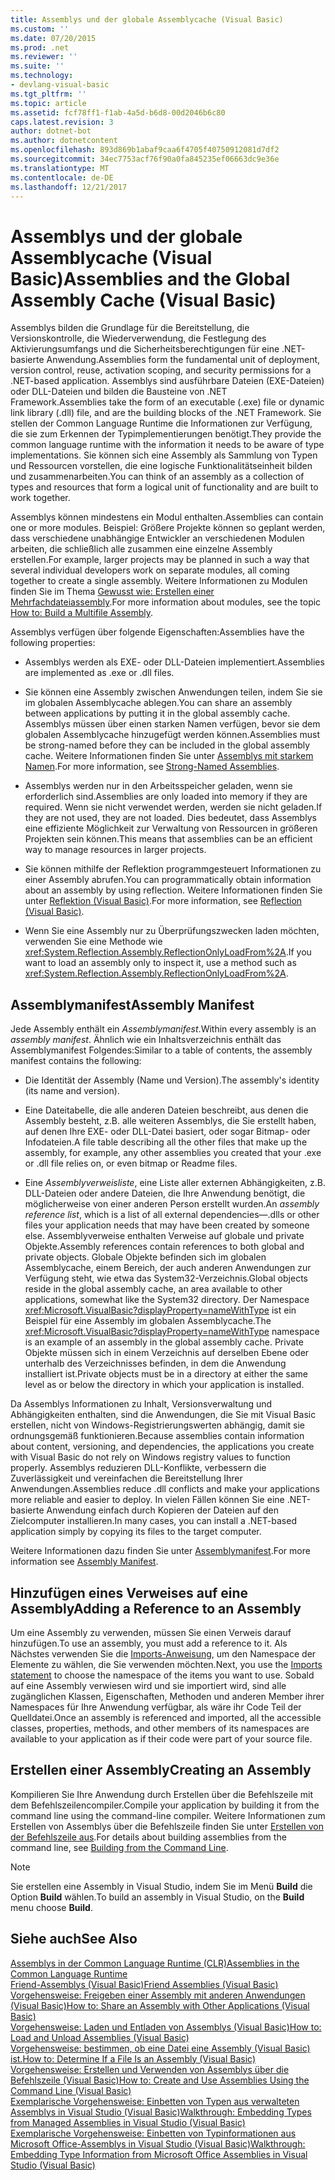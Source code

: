 ```yaml
---
title: Assemblys und der globale Assemblycache (Visual Basic)
ms.custom: ''
ms.date: 07/20/2015
ms.prod: .net
ms.reviewer: ''
ms.suite: ''
ms.technology:
- devlang-visual-basic
ms.tgt_pltfrm: ''
ms.topic: article
ms.assetid: fcf78ff1-f1ab-4a5d-b6d8-00d2046b6c80
caps.latest.revision: 3
author: dotnet-bot
ms.author: dotnetcontent
ms.openlocfilehash: 893d869b1abaf9caa6f4705f40750912081d7df2
ms.sourcegitcommit: 34ec7753acf76f90a0fa845235ef06663dc9e36e
ms.translationtype: MT
ms.contentlocale: de-DE
ms.lasthandoff: 12/21/2017
---
```

# <a name="assemblies-and-the-global-assembly-cache-visual-basic"></a><span data-ttu-id="1c6dd-102">Assemblys und der globale Assemblycache (Visual Basic)</span><span class="sxs-lookup"><span data-stu-id="1c6dd-102">Assemblies and the Global Assembly Cache (Visual Basic)</span></span>
<span data-ttu-id="1c6dd-103">Assemblys bilden die Grundlage für die Bereitstellung, die Versionskontrolle, die Wiederverwendung, die Festlegung des Aktivierungsumfangs und die Sicherheitsberechtigungen für eine .NET-basierte Anwendung.</span><span class="sxs-lookup"><span data-stu-id="1c6dd-103">Assemblies form the fundamental unit of deployment, version control, reuse, activation scoping, and security permissions for a .NET-based application.</span></span> <span data-ttu-id="1c6dd-104">Assemblys sind ausführbare Dateien (EXE-Dateien) oder DLL-Dateien und bilden die Bausteine von .NET Framework.</span><span class="sxs-lookup"><span data-stu-id="1c6dd-104">Assemblies take the form of an executable (.exe) file or dynamic link library (.dll) file, and are the building blocks of the .NET Framework.</span></span> <span data-ttu-id="1c6dd-105">Sie stellen der Common Language Runtime die Informationen zur Verfügung, die sie zum Erkennen der Typimplementierungen benötigt.</span><span class="sxs-lookup"><span data-stu-id="1c6dd-105">They provide the common language runtime with the information it needs to be aware of type implementations.</span></span> <span data-ttu-id="1c6dd-106">Sie können sich eine Assembly als Sammlung von Typen und Ressourcen vorstellen, die eine logische Funktionalitätseinheit bilden und zusammenarbeiten.</span><span class="sxs-lookup"><span data-stu-id="1c6dd-106">You can think of an assembly as a collection of types and resources that form a logical unit of functionality and are built to work together.</span></span>  
  
 <span data-ttu-id="1c6dd-107">Assemblys können mindestens ein Modul enthalten.</span><span class="sxs-lookup"><span data-stu-id="1c6dd-107">Assemblies can contain one or more modules.</span></span> <span data-ttu-id="1c6dd-108">Beispiel: Größere Projekte können so geplant werden, dass verschiedene unabhängige Entwickler an verschiedenen Modulen arbeiten, die schließlich alle zusammen eine einzelne Assembly erstellen.</span><span class="sxs-lookup"><span data-stu-id="1c6dd-108">For example, larger projects may be planned in such a way that several individual developers work on separate modules, all coming together to create a single assembly.</span></span> <span data-ttu-id="1c6dd-109">Weitere Informationen zu Modulen finden Sie im Thema [Gewusst wie: Erstellen einer Mehrfachdateiassembly](../../../../framework/app-domains/how-to-build-a-multifile-assembly.md).</span><span class="sxs-lookup"><span data-stu-id="1c6dd-109">For more information about modules, see the topic [How to: Build a Multifile Assembly](../../../../framework/app-domains/how-to-build-a-multifile-assembly.md).</span></span>  
  
 <span data-ttu-id="1c6dd-110">Assemblys verfügen über folgende Eigenschaften:</span><span class="sxs-lookup"><span data-stu-id="1c6dd-110">Assemblies have the following properties:</span></span>  
  
-   <span data-ttu-id="1c6dd-111">Assemblys werden als EXE- oder DLL-Dateien implementiert.</span><span class="sxs-lookup"><span data-stu-id="1c6dd-111">Assemblies are implemented as .exe or .dll files.</span></span>  
  
-   <span data-ttu-id="1c6dd-112">Sie können eine Assembly zwischen Anwendungen teilen, indem Sie sie im globalen Assemblycache ablegen.</span><span class="sxs-lookup"><span data-stu-id="1c6dd-112">You can share an assembly between applications by putting it in the global assembly cache.</span></span> <span data-ttu-id="1c6dd-113">Assemblys müssen über einen starken Namen verfügen, bevor sie dem globalen Assemblycache hinzugefügt werden können.</span><span class="sxs-lookup"><span data-stu-id="1c6dd-113">Assemblies must be strong-named before they can be included in the global assembly cache.</span></span> <span data-ttu-id="1c6dd-114">Weitere Informationen finden Sie unter [Assemblys mit starkem Namen](../../../../framework/app-domains/strong-named-assemblies.md).</span><span class="sxs-lookup"><span data-stu-id="1c6dd-114">For more information, see [Strong-Named Assemblies](../../../../framework/app-domains/strong-named-assemblies.md).</span></span>  
  
-   <span data-ttu-id="1c6dd-115">Assemblys werden nur in den Arbeitsspeicher geladen, wenn sie erforderlich sind.</span><span class="sxs-lookup"><span data-stu-id="1c6dd-115">Assemblies are only loaded into memory if they are required.</span></span> <span data-ttu-id="1c6dd-116">Wenn sie nicht verwendet werden, werden sie nicht geladen.</span><span class="sxs-lookup"><span data-stu-id="1c6dd-116">If they are not used, they are not loaded.</span></span> <span data-ttu-id="1c6dd-117">Dies bedeutet, dass Assemblys eine effiziente Möglichkeit zur Verwaltung von Ressourcen in größeren Projekten sein können.</span><span class="sxs-lookup"><span data-stu-id="1c6dd-117">This means that assemblies can be an efficient way to manage resources in larger projects.</span></span>  
  
-   <span data-ttu-id="1c6dd-118">Sie können mithilfe der Reflektion programmgesteuert Informationen zu einer Assembly abrufen.</span><span class="sxs-lookup"><span data-stu-id="1c6dd-118">You can programmatically obtain information about an assembly by using reflection.</span></span> <span data-ttu-id="1c6dd-119">Weitere Informationen finden Sie unter [Reflektion (Visual Basic)](../../../../visual-basic/programming-guide/concepts/reflection.md).</span><span class="sxs-lookup"><span data-stu-id="1c6dd-119">For more information, see [Reflection (Visual Basic)](../../../../visual-basic/programming-guide/concepts/reflection.md).</span></span>  
  
-   <span data-ttu-id="1c6dd-120">Wenn Sie eine Assembly nur zu Überprüfungszwecken laden möchten, verwenden Sie eine Methode wie <xref:System.Reflection.Assembly.ReflectionOnlyLoadFrom%2A>.</span><span class="sxs-lookup"><span data-stu-id="1c6dd-120">If you want to load an assembly only to inspect it, use a method such as <xref:System.Reflection.Assembly.ReflectionOnlyLoadFrom%2A>.</span></span>  
  
## <a name="assembly-manifest"></a><span data-ttu-id="1c6dd-121">Assemblymanifest</span><span class="sxs-lookup"><span data-stu-id="1c6dd-121">Assembly Manifest</span></span>  
 <span data-ttu-id="1c6dd-122">Jede Assembly enthält ein *Assemblymanifest*.</span><span class="sxs-lookup"><span data-stu-id="1c6dd-122">Within every assembly is an *assembly manifest*.</span></span> <span data-ttu-id="1c6dd-123">Ähnlich wie ein Inhaltsverzeichnis enthält das Assemblymanifest Folgendes:</span><span class="sxs-lookup"><span data-stu-id="1c6dd-123">Similar to a table of contents, the assembly manifest contains the following:</span></span>  
  
-   <span data-ttu-id="1c6dd-124">Die Identität der Assembly (Name und Version).</span><span class="sxs-lookup"><span data-stu-id="1c6dd-124">The assembly's identity (its name and version).</span></span>  
  
-   <span data-ttu-id="1c6dd-125">Eine Dateitabelle, die alle anderen Dateien beschreibt, aus denen die Assembly besteht, z.B. alle weiteren Assemblys, die Sie erstellt haben, auf denen Ihre EXE- oder DLL-Datei basiert, oder sogar Bitmap- oder Infodateien.</span><span class="sxs-lookup"><span data-stu-id="1c6dd-125">A file table describing all the other files that make up the assembly, for example, any other assemblies you created that your .exe or .dll file relies on, or even bitmap or Readme files.</span></span>  
  
-   <span data-ttu-id="1c6dd-126">Eine *Assemblyverweisliste*, eine Liste aller externen Abhängigkeiten, z.B. DLL-Dateien oder andere Dateien, die Ihre Anwendung benötigt, die möglicherweise von einer anderen Person erstellt wurden.</span><span class="sxs-lookup"><span data-stu-id="1c6dd-126">An *assembly reference list*, which is a list of all external dependencies—.dlls or other files your application needs that may have been created by someone else.</span></span> <span data-ttu-id="1c6dd-127">Assemblyverweise enthalten Verweise auf globale und private Objekte.</span><span class="sxs-lookup"><span data-stu-id="1c6dd-127">Assembly references contain references to both global and private objects.</span></span> <span data-ttu-id="1c6dd-128">Globale Objekte befinden sich im globalen Assemblycache, einem Bereich, der auch anderen Anwendungen zur Verfügung steht, wie etwa das System32-Verzeichnis.</span><span class="sxs-lookup"><span data-stu-id="1c6dd-128">Global objects reside in the global assembly cache, an area available to other applications, somewhat like the System32 directory.</span></span> <span data-ttu-id="1c6dd-129">Der Namespace <xref:Microsoft.VisualBasic?displayProperty=nameWithType> ist ein Beispiel für eine Assembly im globalen Assemblycache.</span><span class="sxs-lookup"><span data-stu-id="1c6dd-129">The <xref:Microsoft.VisualBasic?displayProperty=nameWithType> namespace is an example of an assembly in the global assembly cache.</span></span> <span data-ttu-id="1c6dd-130">Private Objekte müssen sich in einem Verzeichnis auf derselben Ebene oder unterhalb des Verzeichnisses befinden, in dem die Anwendung installiert ist.</span><span class="sxs-lookup"><span data-stu-id="1c6dd-130">Private objects must be in a directory at either the same level as or below the directory in which your application is installed.</span></span>  
  
 <span data-ttu-id="1c6dd-131">Da Assemblys Informationen zu Inhalt, Versionsverwaltung und Abhängigkeiten enthalten, sind die Anwendungen, die Sie mit Visual Basic erstellen, nicht von Windows-Registrierungswerten abhängig, damit sie ordnungsgemäß funktionieren.</span><span class="sxs-lookup"><span data-stu-id="1c6dd-131">Because assemblies contain information about content, versioning, and dependencies, the applications you create with Visual Basic do not rely on Windows registry values to function properly.</span></span> <span data-ttu-id="1c6dd-132">Assemblys reduzieren DLL-Konflikte, verbessern die Zuverlässigkeit und vereinfachen die Bereitstellung Ihrer Anwendungen.</span><span class="sxs-lookup"><span data-stu-id="1c6dd-132">Assemblies reduce .dll conflicts and make your applications more reliable and easier to deploy.</span></span> <span data-ttu-id="1c6dd-133">In vielen Fällen können Sie eine .NET-basierte Anwendung einfach durch Kopieren der Dateien auf den Zielcomputer installieren.</span><span class="sxs-lookup"><span data-stu-id="1c6dd-133">In many cases, you can install a .NET-based application simply by copying its files to the target computer.</span></span>  
  
 <span data-ttu-id="1c6dd-134">Weitere Informationen dazu finden Sie unter [Assemblymanifest](../../../../framework/app-domains/assembly-manifest.md).</span><span class="sxs-lookup"><span data-stu-id="1c6dd-134">For more information see [Assembly Manifest](../../../../framework/app-domains/assembly-manifest.md).</span></span>  
  
## <a name="adding-a-reference-to-an-assembly"></a><span data-ttu-id="1c6dd-135">Hinzufügen eines Verweises auf eine Assembly</span><span class="sxs-lookup"><span data-stu-id="1c6dd-135">Adding a Reference to an Assembly</span></span>  
 <span data-ttu-id="1c6dd-136">Um eine Assembly zu verwenden, müssen Sie einen Verweis darauf hinzufügen.</span><span class="sxs-lookup"><span data-stu-id="1c6dd-136">To use an assembly, you must add a reference to it.</span></span> <span data-ttu-id="1c6dd-137">Als Nächstes verwenden Sie die [Imports-Anweisung](../../../../visual-basic/language-reference/statements/imports-statement-net-namespace-and-type.md), um den Namespace der Elemente zu wählen, die Sie verwenden möchten.</span><span class="sxs-lookup"><span data-stu-id="1c6dd-137">Next, you use the [Imports statement](../../../../visual-basic/language-reference/statements/imports-statement-net-namespace-and-type.md) to choose the namespace of the items you want to use.</span></span> <span data-ttu-id="1c6dd-138">Sobald auf eine Assembly verwiesen wird und sie importiert wird, sind alle zugänglichen Klassen, Eigenschaften, Methoden und anderen Member ihrer Namespaces für Ihre Anwendung verfügbar, als wäre ihr Code Teil der Quelldatei.</span><span class="sxs-lookup"><span data-stu-id="1c6dd-138">Once an assembly is referenced and imported, all the accessible classes, properties, methods, and other members of its namespaces are available to your application as if their code were part of your source file.</span></span>  
  
## <a name="creating-an-assembly"></a><span data-ttu-id="1c6dd-139">Erstellen einer Assembly</span><span class="sxs-lookup"><span data-stu-id="1c6dd-139">Creating an Assembly</span></span>  
 <span data-ttu-id="1c6dd-140">Kompilieren Sie Ihre Anwendung durch Erstellen über die Befehlszeile mit dem Befehlszeilencompiler.</span><span class="sxs-lookup"><span data-stu-id="1c6dd-140">Compile your application by building it from the command line using the command-line compiler.</span></span> <span data-ttu-id="1c6dd-141">Weitere Informationen zum Erstellen von Assemblys über die Befehlszeile finden Sie unter [Erstellen von der Befehlszeile aus](../../../../visual-basic/reference/command-line-compiler/building-from-the-command-line.md).</span><span class="sxs-lookup"><span data-stu-id="1c6dd-141">For details about building assemblies from the command line, see [Building from the Command Line](../../../../visual-basic/reference/command-line-compiler/building-from-the-command-line.md).</span></span>  
  
> [!NOTE]
>  <span data-ttu-id="1c6dd-142">Sie erstellen eine Assembly in Visual Studio, indem Sie im Menü **Build** die Option **Build** wählen.</span><span class="sxs-lookup"><span data-stu-id="1c6dd-142">To build an assembly in Visual Studio, on the **Build** menu choose **Build**.</span></span>  
  
## <a name="see-also"></a><span data-ttu-id="1c6dd-143">Siehe auch</span><span class="sxs-lookup"><span data-stu-id="1c6dd-143">See Also</span></span>  
 [<span data-ttu-id="1c6dd-144">Assemblys in der Common Language Runtime (CLR)</span><span class="sxs-lookup"><span data-stu-id="1c6dd-144">Assemblies in the Common Language Runtime</span></span>](../../../../framework/app-domains/assemblies-in-the-common-language-runtime.md)  
 [<span data-ttu-id="1c6dd-145">Friend-Assemblys (Visual Basic)</span><span class="sxs-lookup"><span data-stu-id="1c6dd-145">Friend Assemblies (Visual Basic)</span></span>](friend-assemblies.md)  
 [<span data-ttu-id="1c6dd-146">Vorgehensweise: Freigeben einer Assembly mit anderen Anwendungen (Visual Basic)</span><span class="sxs-lookup"><span data-stu-id="1c6dd-146">How to: Share an Assembly with Other Applications (Visual Basic)</span></span>](how-to-share-an-assembly-with-other-applications.md)  
 [<span data-ttu-id="1c6dd-147">Vorgehensweise: Laden und Entladen von Assemblys (Visual Basic)</span><span class="sxs-lookup"><span data-stu-id="1c6dd-147">How to: Load and Unload Assemblies (Visual Basic)</span></span>](how-to-load-and-unload-assemblies.md)  
 [<span data-ttu-id="1c6dd-148">Vorgehensweise: bestimmen, ob eine Datei eine Assembly (Visual Basic) ist.</span><span class="sxs-lookup"><span data-stu-id="1c6dd-148">How to: Determine If a File Is an Assembly (Visual Basic)</span></span>](how-to-determine-if-a-file-is-an-assembly.md)  
 [<span data-ttu-id="1c6dd-149">Vorgehensweise: Erstellen und Verwenden von Assemblys über die Befehlszeile (Visual Basic)</span><span class="sxs-lookup"><span data-stu-id="1c6dd-149">How to: Create and Use Assemblies Using the Command Line (Visual Basic)</span></span>](how-to-create-and-use-assemblies-using-the-command-line.md)  
 [<span data-ttu-id="1c6dd-150">Exemplarische Vorgehensweise: Einbetten von Typen aus verwalteten Assemblys in Visual Studio (Visual Basic)</span><span class="sxs-lookup"><span data-stu-id="1c6dd-150">Walkthrough: Embedding Types from Managed Assemblies in Visual Studio (Visual Basic)</span></span>](walkthrough-embedding-types-from-managed-assemblies-in-vs.md)  
 [<span data-ttu-id="1c6dd-151">Exemplarische Vorgehensweise: Einbetten von Typinformationen aus Microsoft Office-Assemblys in Visual Studio (Visual Basic)</span><span class="sxs-lookup"><span data-stu-id="1c6dd-151">Walkthrough: Embedding Type Information from Microsoft Office Assemblies in Visual Studio (Visual Basic)</span></span>](walkthrough-embedding-type-information-from-microsoft-office-assemblies-in-vs.md)
